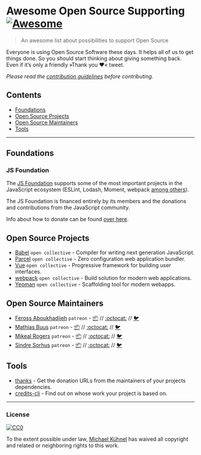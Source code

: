 # Awesome Open Source Supporting [![Awesome](https://cdn.rawgit.com/sindresorhus/awesome/d7305f38d29fed78fa85652e3a63e154dd8e8829/media/badge.svg)](https://github.com/sindresorhus/awesome)

> An awesome list about possibilities to support Open Source

Everyone is using Open Source Software these days. It helps all of us to get things done. So you should start thinking about giving something back. Even if it’s only a friendly »Thank you ❤️« tweet.

*Please read the [contribution guidelines](.github/contributing.md) before contributing.*

<!-- START doctoc generated TOC please keep comment here to allow auto update -->
<!-- DON'T EDIT THIS SECTION, INSTEAD RE-RUN doctoc TO UPDATE -->
## Contents

- [Foundations](#foundations)
- [Open Source Projects](#open-source-projects)
- [Open Source Maintainers](#open-source-maintainers)
- [Tools](#tools)

<!-- END doctoc generated TOC please keep comment here to allow auto update -->

---

## Foundations

### JS Foundation

The [JS Foundation](https://js.foundation/) supports some of the most important projects in the JavaScript ecosystem (ESLint, Lodash, Moment, webpack [among others](https://js.foundation/community/projects)). 

The JS Foundation is financed entirely by its members and the donations and contributions from the JavaScript community.

Info about how to donate can be found [over here](https://js.foundation/about/donate).

## Open Source Projects 

- [Babel](https://opencollective.com/babel) `open collective` - Compiler for writing next generation JavaScript.
- [Parcel](https://opencollective.com/parcel) `open collective` - Zero configuration web application bundler.
- [Vue](https://opencollective.com/vuejs) `open collective` - Progressive framework for building user interfaces.
- [webpack](https://opencollective.com/webpack) `open collective` - Build solution for modern web applications.
- [Yeoman](https://opencollective.com/yeoman) `open collective` - Scaffolding tool for modern webapps.

## Open Source Maintainers

- [Feross Aboukhadijeh](https://www.patreon.com/feross) `patreon` - [:package:](https://www.npmjs.com/~feross) // [:octocat:](https://github.com/feross/) // [:bird:](https://twitter.com/feross)
- [Mathias Buus](https://www.patreon.com/mafintosh) `patreon` - [:package:](https://www.npmjs.com/~mafintosh) // [:octocat:](https://github.com/mafintosh) // [:bird:](https://twitter.com/mafintosh)
- [Mikeal Rogers](https://www.patreon.com/mikeal) `patreon` - [:package:](https://www.npmjs.com/~mikeal) // [:octocat:](https://github.com/mikeal) // [:bird:](https://twitter.com/mikeal)
- [Sindre Sorhus](https://www.patreon.com/sindresorhus) `patreon` - [:package:](https://www.npmjs.com/~sindresorhus) // [:octocat:](https://github.com/sindresorhus) // [:bird:](https://twitter.com/sindresorhus)

## Tools

- [thanks](https://github.com/feross/thanks) - Get the donation URLs from the maintainers of your projects dependencies.
- [credits-cli](https://github.com/stefanjudis/credits-cli) - Find out on whose work your project is based on.

---

### License

[![CC0](http://mirrors.creativecommons.org/presskit/buttons/88x31/svg/cc-zero.svg)](https://creativecommons.org/publicdomain/zero/1.0/)

To the extent possible under law, [Michael Kühnel](https://michael-kuehnel.de/) has waived all copyright and related or neighboring rights to this work.

